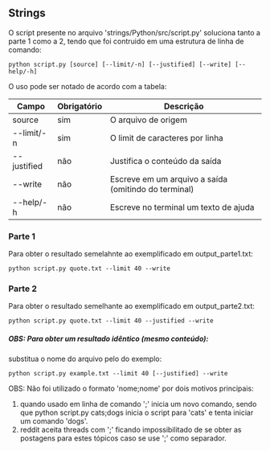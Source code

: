 ## Strings

O script presente no arquivo 'strings/Python/src/script.py' soluciona tanto a parte 1 como a 2, tendo que foi contruido em uma estrutura de linha de comando:
```Shell
python script.py [source] [--limit/-n] [--justified] [--write] [--help/-h]
```
O uso pode ser notado de acordo com a tabela:

| Campo       | Obrigatório   | Descrição
| ---         | ---           | ---   
| source      | sim           | O arquivo de origem
| --limit/-n  | sim           | O limit de caracteres por linha
| --justified | não           | Justifica o conteúdo da saída
| --write     | não           | Escreve em um arquivo a saída (omitindo do terminal)
| --help/-h   | não           | Escreve no terminal um texto de ajuda

### Parte 1
Para obter o resultado semelahnte ao exemplificado em output_parte1.txt:
```Shell
python script.py quote.txt --limit 40 --write
```

### Parte 2
Para obter o resultado semelhante ao exemplificado em output_parte2.txt:
```
python script.py quote.txt --limit 40 --justified --write
```

##### OBS: Para obter um resultado idêntico (mesmo conteúdo):
substitua o nome do arquivo pelo do exemplo:
```Shell
python script.py example.txt --limit 40 [--justified] --write
```

OBS: Não foi utilizado o formato 'nome;nome' por dois motivos principais:
1. quando usado em linha de comando ';' inicia um novo comando, sendo que python script.py cats;dogs inicia o script para 'cats' e tenta iniciar um comando 'dogs'.
2. reddit aceita threads com ';' ficando impossibilitado de se obter as postagens para estes tópicos caso se use ';' como separador.